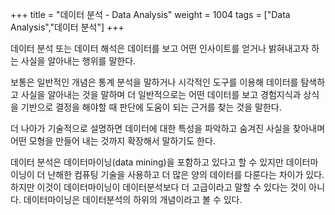 +++
title = "데이터 분석 - Data Analysis"
weight = 1004
tags = ["Data Analysis","데이터 분석"]
+++

데이터 분석 또는 데이터 해석은 데이터를 보고 어떤 인사이트를 얻거나 밝혀내고자 하는 사실을 알아내는 행위를 말한다.

보통은 일반적인 개념은 통계 분석을 말하거나 시각적인 도구를 이용해 데이터를 탐색하고 사실을 알아내는 것을 말하며 더 일반적으로는 어떤 데이터를 보고 경험지식과 상식을 기반으로 결정을 해야할 때 판단에 도움이 되는 근거를 찾는 것을 말한다. 

더 나아가 기술적으로 설명하면 데이터에 대한 특성을 파악하고 숨겨진 사실을 찾아내며 어떤 모형을 만들어 내는 것까지 확장해서 말하기도 한다.

데이터 분석은 데이터마이닝(data mining)을 포함하고 있다고 할 수 있지만 데이터마이닝이 더 난해한 컴퓨팅 기술을 사용하고 더 많은 양의 데이터를 다룬다는 차이가 있다.  하지만 이것이 데이터마이닝이 데이터분석보다 더 고급이라고 말할 수 있다는 것이 아니다. 데이터마이닝은 데이터분석의 하위의 개념이라고 볼 수 있다.
